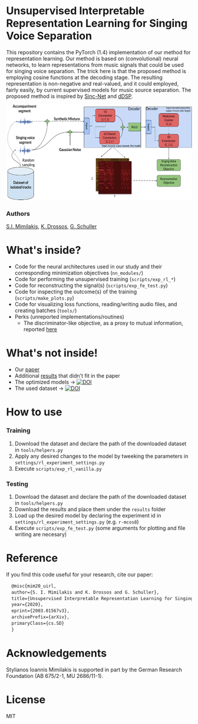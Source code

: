 # Unsupervised Interpretable Representation Learning for Singing Voice Separation

This repository contains the PyTorch (1.4) implementation of our method for representation learning. Our method is based on (convolutional) neural networks, to learn representations from music signals that could be used for singing voice separation. The trick here is that the proposed method is employing cosine functions at the decoding stage. The resulting representation is non-negative and real-valued, and it could employed, fairly easily, by current supervised models for music source separation. The proposed method is inspired by [Sinc-Net](https://github.com/mravanelli/SincNet/) and [dDSP](https://github.com/magenta/ddsp).

<p align="center"> <img class="center" src="https://raw.githubusercontent.com/Js-Mim/rl_singing_voice/gh-pages/figures/method_overview.png" width="560" height="260" /> </p>

### Authors

[S.I. Mimilakis](https://github.com/Js-Mim), [K. Drossos](https://www.tuni.fi/en/konstantinos-drossos), [G. Schuller](https://www.tu-ilmenau.de/mt-ams/personen/schuller-gerald/)

# What's inside?

* Code for the neural architectures used in our study and their corresponding minimization objectives (`nn_modules/`)
* Code for performing the unsupervised training (`scripts/exp_rl_*`)
* Code for reconstructing the signal(s) (`scripts/exp_fe_test.py`)
* Code for inspecting the outcome(s) of the training (`scripts/make_plots.py`)
* Code for visualizing loss functions, reading/writing audio files, and creating batches (`tools/`)
* Perks (unreported implementations/routines)
  * The discriminator-like objective, as a proxy to mutual information, reported [here](https://arxiv.org/pdf/1812.00271.pdf)

# What's not inside!

* Our [paper](https://arxiv.org/pdf/2003.01567v3.pdf)
* Additional [results](https://js-mim.github.io/rl_singing_voice/) that didn't fit in the paper
* The optimized models &rarr; [![DOI](https://zenodo.org/badge/DOI/10.5281/zenodo.3707885.svg)](https://doi.org/10.5281/zenodo.3707885)
* The used dataset &rarr; [![DOI](https://zenodo.org/badge/DOI/10.5281/zenodo.3338373.svg)](https://doi.org/10.5281/zenodo.3338373)

# How to use
### Training
1. Download the dataset and declare the path of the downloaded dataset in `tools/helpers.py`
2. Apply any desired changes to the model by tweeking the parameters in `settings/rl_experiment_settings.py`
3. Execute `scripts/exp_rl_vanilla.py`

### Testing
1. Download the dataset and declare the path of the downloaded dataset in `tools/helpers.py`
2. Download the results and place them under the `results` folder
3. Load up the desired model by declaring the experiment id in `settings/rl_experiment_settings.py` (e.g. `r-mcos8`)
4. Execute `scripts/exp_fe_test.py` (some arguments for plotting and file writing are necesary)

# Reference
If you find this code useful for your research, cite our paper:

```latex
  @misc{mim20_uirl,  
  author={S. I. Mimilakis and K. Drossos and G. Schuller},  
  title={Unsupervised Interpretable Representation Learning for Singing Voice Separation},  
  year={2020},
  eprint={2003.01567v3},
  archivePrefix={arXiv},
  primaryClass={cs.SD}
  }
  ```
  
# Acknowledgements

Stylianos Ioannis Mimilakis is supported in part by the German Research Foundation (AB 675/2-1, MU 2686/11-1). 

# License

MIT


